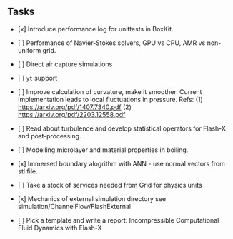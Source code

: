 ## Tasks

- \[x\] Introduce performance log for unittests in BoxKit.

- \[ \] Performance of Navier-Stokes solvers, GPU vs CPU, AMR vs
  non-uniform grid.

- \[ \] Direct air capture simulations

- \[ \] `yt` support

- \[ \] Improve calculation of curvature, make it smoother. Current
  implementation leads to local fluctuations in pressure. Refs: 
  (1) https://arxiv.org/pdf/1407.7340.pdf (2) https://arxiv.org/pdf/2203.12558.pdf

- \[ \] Read about turbulence and develop statistical operators for Flash-X
  and post-processing.

- \[ \] Modelling microlayer and material properties in boiling.

- \[x\] Immersed boundary alogrithm with ANN - use normal vectors from stl
  file.

- \[ \] Take a stock of services needed from Grid for physics units

- \[x\] Mechanics of external simulation directory see simulation/ChannelFlow/FlashExternal

-  \[ \] Pick a template and write a report: Incompressible Computational Fluid Dynamics with Flash-X
